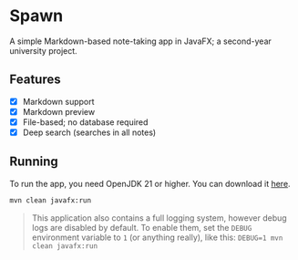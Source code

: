 # Spawn

A simple Markdown-based note-taking app in JavaFX; a second-year university project.

## Features
- [x] Markdown support
- [x] Markdown preview
- [x] File-based; no database required
- [x] Deep search (searches in all notes)

## Running

To run the app, you need OpenJDK 21 or higher. You can download it [here](https://adoptopenjdk.net/).

```sh
mvn clean javafx:run
```

> This application also contains a full logging system, however debug logs are disabled by default. To enable them, set the `DEBUG` environment variable to `1` (or anything really), like this: `DEBUG=1 mvn clean javafx:run`
